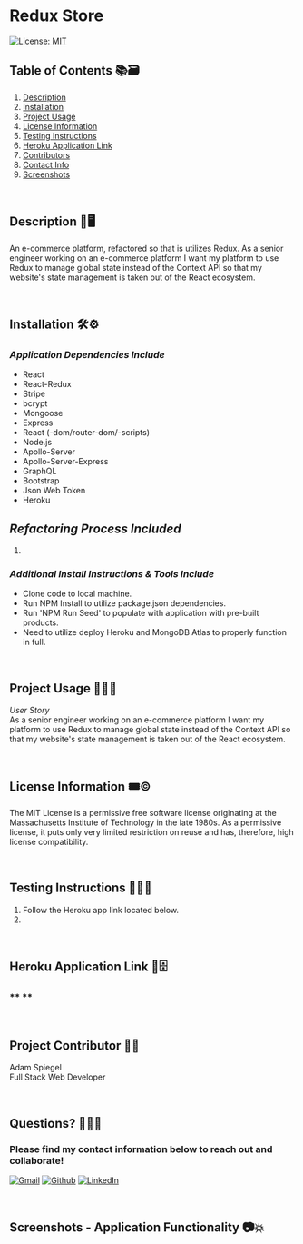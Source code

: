 # Redux Store

[![License: MIT](https://img.shields.io/badge/License-MIT-yellow.svg)](https://opensource.org/licenses/MIT)

## Table of Contents :books::card_file_box:

1.  [Description](#Description)
2.  [Installation](#Installation)
3.  [Project Usage](#Project-Usage)
4.  [License Information](#License-Information)
5.  [Testing Instructions](#Testing-Instructions)
6.  [Heroku Application Link](#Heroku-Application-Link)
7.  [Contributors](##Project-Contributors-👨‍💻)
8.  [Contact Info](#Questions)
9.  [Screenshots](#Screenshots)

<br>

## Description :open_book::desktop_computer:

An e-commerce platform, refactored so that is utilizes Redux. As a senior engineer working on an e-commerce platform I want my platform to use Redux to manage global state instead of the Context API so that my website's state management is taken out of the React ecosystem.

<br>

## Installation :hammer_and_wrench::gear:

### _Application Dependencies Include_

- React
- React-Redux
- Stripe
- bcrypt
- Mongoose
- Express
- React (-dom/router-dom/-scripts)
- Node.js
- Apollo-Server
- Apollo-Server-Express
- GraphQL
- Bootstrap
- Json Web Token
- Heroku

## _Refactoring Process Included_

1.

### _Additional Install Instructions & Tools Include_

- Clone code to local machine.
- Run NPM Install to utilize package.json dependencies.
- Run 'NPM Run Seed' to populate with application with pre-built products.
- Need to utilize deploy Heroku and MongoDB Atlas to properly function in full.

<br>

## Project Usage :man_teacher::bookmark_tabs:

_User Story_<br>
As a senior engineer working on an e-commerce platform I want my platform to use Redux to manage global state instead of the Context API so that my website's state management is taken out of the React ecosystem.

<br>

## License Information :tickets::copyright:

The MIT License is a permissive free software license originating at the Massachusetts Institute of Technology in the late 1980s. As a permissive license, it puts only very limited restriction on reuse and has, therefore, high license compatibility.

<br>

## Testing Instructions :man_scientist::microscope:

1. Follow the Heroku app link located below.
2.

<br>

## Heroku Application Link :ledger::file_cabinet:

### \*\* \*\*

<br>

## Project Contributor 👨‍💻

Adam Spiegel<br>
Full Stack Web Developer

<br>

## Questions? :raising_hand_man::handshake:

### Please find my contact information below to reach out and collaborate!

[![Gmail](https://img.shields.io/badge/Gmail-D14836?style=for-the-badge&logo=gmail&logoColor=white)](mailto:AdamSpiegel23@gmail.com) [![Github](https://img.shields.io/badge/GitHub-100000?style=for-the-badge&logo=github&logoColor=white)](https://github.com/AdamSpiegel) [![LinkedIn](https://img.shields.io/badge/linkedin-%230077B5.svg?style=for-the-badge&logo=linkedin&logoColor=white)](https://www.linkedin.com/in/adam-spiegel-3086687/)

<br>

## Screenshots - Application Functionality :camera::collision:

<br>
